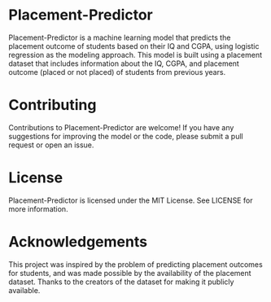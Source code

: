 # Placement-Predictor
Placement-Predictor is a machine learning model that predicts the placement outcome of students based on their IQ and CGPA, using logistic regression as the modeling approach. This model is built using a placement dataset that includes information about the IQ, CGPA, and placement outcome (placed or not placed) of students from previous years.

# Contributing
Contributions to Placement-Predictor are welcome! If you have any suggestions for improving the model or the code, please submit a pull request or open an issue.

# License
Placement-Predictor is licensed under the MIT License. See LICENSE for more information.

# Acknowledgements
This project was inspired by the problem of predicting placement outcomes for students, and was made possible by the availability of the placement dataset. Thanks to the creators of the dataset for making it publicly available.
